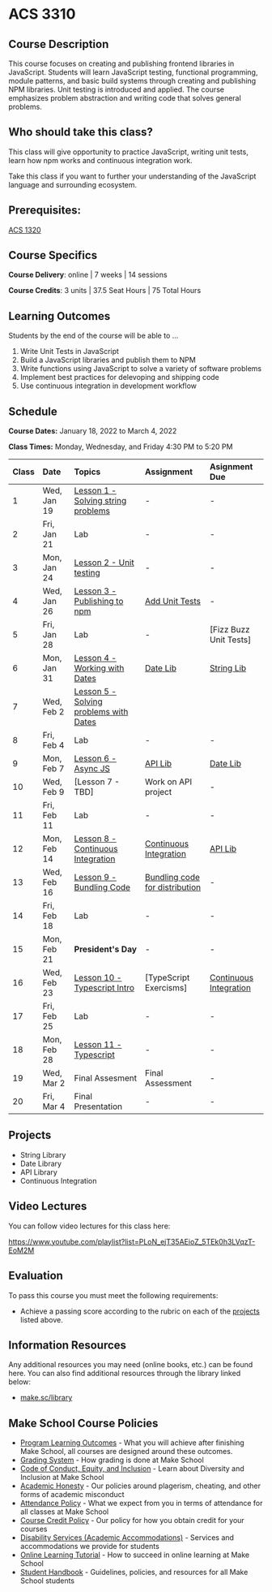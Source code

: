# ACS 3310

<!-- | Course Section | Instructor | Slack Channel | Course Website | Instructor 1-on-1 |
| :---: | :---: | :---: | :---: | :---: |
| A | **@mitchell** | `#few-2-1-js-libs` | [make.sc/few2.1](https://make.sc/few2.1) | [Virtual Office](https://make.sc/mitchell-zoom) | -->

## Course Description

This course focuses on creating and publishing frontend libraries in JavaScript. Students will learn JavaScript testing, functional programming, module patterns, and basic build systems through creating and publishing NPM libraries. Unit testing is introduced and applied. The course emphasizes problem abstraction and writing code that solves general problems.

## Who should take this class?

This class will give opportunity to practice JavaScript, writing unit tests, learn how npm works and continuous integration work.

Take this class if you want to further your understanding of the JavaScript language and surrounding ecosystem.

## Prerequisites:  

[ACS 1320](https://github.com/Tech-at-DU/ACS-1320-JavaScript-Foundations)

## Course Specifics

**Course Delivery**: online | 7 weeks | 14 sessions

**Course Credits**: 3 units | 37.5 Seat Hours | 75 Total Hours

## Learning Outcomes

Students by the end of the course will be able to ...

1. Write Unit Tests in JavaScript
1. Build a JavaScript libraries and publish them to NPM
1. Write functions using JavaScript to solve a variety of software problems
1. Implement best practices for delevoping and shipping code
1. Use continuous integration in development workflow

## Schedule

**Course Dates:** January 18, 2022 to March 4, 2022

**Class Times:** Monday, Wednesday, and Friday 4:30 PM to 5:20 PM

| Class | Date | Topics | Assignment | Asignment Due |
|:------|:-----|:-------|:-----------|:--------------|
|  1    | Wed, Jan 19 | [Lesson 1 - Solving string problems] | - | - |
|  2    | Fri, Jan 21 | Lab | - | - |
|  3    | Mon, Jan 24 | [Lesson 2 - Unit testing] | - | - | 
|  4    | Wed, Jan 26 | [Lesson 3 - Publishing to npm] | [Add Unit Tests] | - |
|  5    | Fri, Jan 28 | Lab | - | [Fizz Buzz Unit Tests] |
|  6    | Mon, Jan 31 | [Lesson 4 - Working with Dates] | [Date Lib] | [String Lib] |
|  7    | Wed, Feb  2 | [Lesson 5 - Solving problems with Dates] |  |  |
|  8    | Fri, Feb  4 | Lab | - | - |
|  9    | Mon, Feb  7 | [Lesson 6 - Async JS] | [API Lib] | [Date Lib] |
| 10    | Wed, Feb  9 | [Lesson 7 - TBD] | Work on API project | - |
| 11    | Fri, Feb 11 | Lab | - | - |
| 12    | Mon, Feb 14 | [Lesson 8 - Continuous Integration] | [Continuous Integration] | [API Lib] |
| 13    | Wed, Feb 16 | [Lesson 9 - Bundling Code] | [Bundling code for distribution] | - |
| 14    | Fri, Feb 18 | Lab | - | - |
| 15    | Mon, Feb 21 | **President's Day** | - | - |
| 16    | Wed, Feb 23 | [Lesson 10 - Typescript Intro] | [TypeScript Exercisms] | [Continuous Integration] |
| 17    | Fri, Feb 25 | Lab | - | - |
| 18    | Mon, Feb 28 | [Lesson 11 - Typescript] | - | - |
| 19    | Wed, Mar  2 | Final Assesment | Final Assessment | - |
| 20    | Fri, Mar  4 | Final Presentation | - | - |

<!-- | 14 | Tue, May 13 | [Lesson 14](./lessons/lesson-14.md) | [Present your work](./assignments/assignment-10.md) - Final Presentations | -->

[Lesson 1 - Solving string problems]: ./lessons/lesson-01.md
[Lesson 2 - Unit testing]: ./lessons/lesson-02.md
[Lesson 3 - Publishing to npm]: ./lessons/lesson-03.md
[Lesson 4 - Working with Dates]: ./lessons/lesson-04.md
[Lesson 5 - Solving problems with Dates]: ./lessons/lesson-05.md
[Lesson 6 - Async JS]: ./lessons/lesson-06.md
[Lesson 7 - Lab]: ./lessons/lesson-07.md
[Lesson 8 - Continuous Integration]: ./lessons/lesson-08.md
[Lesson 9 - Bundling Code]: ./lessons/lesson-09.md
[Lesson 10 - Typescript Intro]: ./lessons/lesson-10.md
[Lesson 11 - Typescript]: ./lessons/lesson-11.md
[Lesson 12]: ./lessons/lesson-12.md
[Lesson 13]: ./lessons/lesson-13.md

[GradeScope]: https://www.gradescope.com/courses/219049

[String Lib]: ./assignments/assignment-01.md
[Publish to npm]: ./assignments/assignment-02.md
[Add Unit Tests]: ./assignments/assignment-03.md
[Date Lib]: ./assignments/assignment-07.md
[API Lib]: https://github.com/Make-School-Labs/weather-api
[Continuous Integration]: ./assignments/assignment-04.md
[Bundling code for distribution]: ./assignments/assignment-06.md
[Final Project]: assignments/assignment-09.md

<!-- 

| 43 |  Tue, May 11               | [Lesson 1] |
| 44 |  Wed, May 12               | Final Exam/Presentations |

[Lesson 1]: Lessons/Lesson1.md
[Lesson 2]: Lessons/Lesson2.md 

-->

## Projects

- String Library 
- Date Library 
- API Library 
- Continuous Integration

## Video Lectures

You can follow video lectures for this class here: 

https://www.youtube.com/playlist?list=PLoN_ejT35AEioZ_5TEk0h3LVqzT-EoM2M

## Evaluation

To pass this course you must meet the following requirements:

- Achieve a passing score according to the rubric on each of the [projects](#projects) listed above.

##  Information Resources

Any additional resources you may need (online books, etc.) can be found here. You can also find additional resources through the library linked below:

- [make.sc/library](http://make.sc/library)

## Make School Course Policies

- [Program Learning Outcomes](https://make.sc/program-learning-outcomes) - What you will achieve after finishing Make School, all courses are designed around these outcomes.
- [Grading System](https://make.sc/grading-system) - How grading is done at Make School
- [Code of Conduct, Equity, and Inclusion](https://make.sc/code-of-conduct) - Learn about Diversity and Inclusion at Make School
- [Academic Honesty](https://make.sc/academic-honesty-policy) - Our policies around plagerism, cheating, and other forms of academic misconduct
- [Attendance Policy](https://make.sc/attendance-policy) - What we expect from you in terms of attendance for all classes at Make School
- [Course Credit Policy](https://make.sc/course-credit-policy) - Our policy for how you obtain credit for your courses
- [Disability Services (Academic Accommodations)](https://make.sc/disability-services) - Services and accommodations we provide for students
- [Online Learning Tutorial](https://make.sc/online-learning-tutorial) - How to succeed in online learning at Make School
- [Student Handbook](https://make.sc/student-handbook) - Guidelines, policies, and resources for all Make School students

